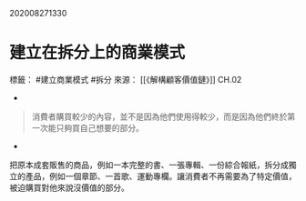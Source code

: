 202008271330
# 建立在拆分上的商業模式
標籤： #建立商業模式 #拆分
來源： [[《解構顧客價值鏈》]] CH.02

-

>消費者購買較少的內容，並不是因為他們使用得較少，而是因為他們終於第一次能只夠買自己想要的部分。

-

把原本成套販售的商品，例如一本完整的書、一張專輯、一份綜合報紙，拆分成獨立的產品，例如一個章節、一首歌、運動專欄。讓消費者不再需要為了特定價值，被迫購買對他來說沒價值的部分。